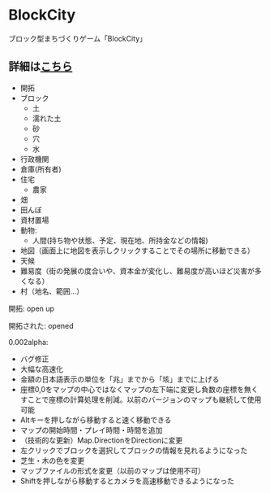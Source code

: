 # BlockCity
ブロック型まちづくりゲーム「BlockCity」

## 詳細は[こちら](https://github.com/rintech/BlockCity/wiki)

- 開拓
- ブロック
  - 土
  - 濡れた土
  - 砂
  - 穴
  - 水
- 行政機関
- 倉庫(所有者)
- 住宅
  - 農家
- 畑
- 田んぼ
- 資材置場
- 動物:
  - 人間(持ち物や状態、予定、現在地、所持金などの情報)
- 地図（画面上に地図を表示しクリックすることでその場所に移動できる）
- 天候
- 難易度（街の発展の度合いや、資本金が変化し、難易度が高いほど災害が多くなる）
- 村（地名、範囲...）

開拓: open up

開拓された: opened

0.002alpha:
- バグ修正
- 大幅な高速化
- 金額の日本語表示の単位を「兆」までから「垓」までに上げる
- 座標0,0をマップの中心ではなくマップの左下端に変更し負数の座標を無くすことで座標の計算処理を削減。以前のバージョンのマップも継続して使用可能
- Altキーを押しながら移動すると速く移動できる
- マップの開始時間・プレイ時間・時間を追加
- （技術的な更新）Map.DirectionをDirectionに変更
- 左クリックでブロックを選択してブロックの情報を見れるようになった
- 芝生・木の色を変更
- マップファイルの形式を変更（以前のマップは使用不可）
- Shiftを押しながら移動するとカメラを高速移動できるようになった

